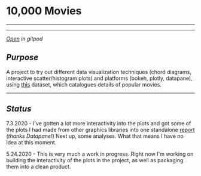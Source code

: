 # 10,000 Movies

---

---
[*Open*](https://gitpod.io/#https://github.com/ryancahildebrandt/movies) *in gitpod*
## *Purpose*

A project to try out different data visualization techniques (chord diagrams, interactive scatter/histogram plots) and platforms (bokeh, plotly, datapane), using [this](https://www.kaggle.com/isaactaylorofficial/imdb-10000-most-voted-feature-films-041118) dataset, which catalogues details of popular movies.

---

## *Status*

7.3.2020 - I've gotten a lot more interactivity into the plots and got some of the plots I had made from other graphics libraries into one standalone [report](https://datapane.com/ryancahildebrandt/reports/movies_dashboard/?accesstoken=800edc196c07a9c18b4b031e709a596e8a0f8485) (*thanks Datapane!*) Next up, some analyses. What that means I have no idea at this moment.

5.24.2020 - This is very much a work in progress. Right now I'm working on building the interactivity of the plots in the project, as well as packaging them into a clean product.
